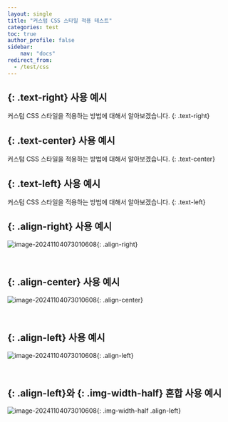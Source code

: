 ```yaml
---
layout: single
title: "커스텀 CSS 스타일 적용 테스트"
categories: test
toc: true
author_profile: false
sidebar:
    nav: "docs"
redirect_from:
  - /test/css
---
```


## {: .text-right} 사용 예시
커스텀 CSS 스타일을 적용하는 방법에 대해서 알아보겠습니다.
{: .text-right}

## {: .text-center} 사용 예시
커스텀 CSS 스타일을 적용하는 방법에 대해서 알아보겠습니다.
{: .text-center}

## {: .text-left} 사용 예시
커스텀 CSS 스타일을 적용하는 방법에 대해서 알아보겠습니다.
{: .text-left}

## {: .align-right} 사용 예시
![image-20241104073010608]({{site.url}}/images/2024-11-04-image-tutorial/image-20241104073010608.png){: .align-right}

<br clear="right">

## {: .align-center} 사용 예시

![image-20241104073010608]({{site.url}}/images/2024-11-04-image-tutorial/image-20241104073010608.png){: .align-center}

<br clear="both">

## {: .align-left} 사용 예시
![image-20241104073010608]({{site.url}}/images/2024-11-04-image-tutorial/image-20241104073010608.png){: .align-left}

<br clear="left">

## {: .align-left}와 {: .img-width-half} 혼합 사용 예시
![image-20241104073010608]({{site.url}}/images/2024-11-04-image-tutorial/image-20241104073010608.png){: .img-width-half .align-left}